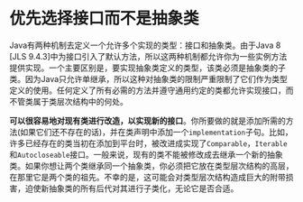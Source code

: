# 优先选择接口而不是抽象类

Java有两种机制去定义一个允许多个实现的类型：接口和抽象类。由于Java 8 [JLS 9.4.3]中为接口引入了默认方法，所以这两种机制都允许你为一些实例方法提供实现。一个主要区别是，要实现抽象类定义的类型，该类必须是抽象类的子类。因为Java只允许单继承，所以这种对抽象类的限制严重限制了它们作为类型定义的使用。任何定义了所有必需的方法并遵守通用约定的类都允许实现接口，而不管类属于类层次结构中的何处。

**可以很容易地对现有类进行改造，以实现新的接口**。你所要做的就是添加所需的方法(如果它们还不存在的话)，并在类声明中添加一个`implementation`子句。比如，许多已经存在的类当初在添加到平台时，被改进成实现了`Comparable`，`Iterable`和`Autocloseable`接口。一般来说，现有的类不能被修改成去继承一个新的抽象类。如果你想让两个类继承同一个抽象类，你必须把它放在类型层次结构的高层，在那里它是两个类的祖先。不幸的是，这可能会对类型层次结构造成巨大的附带损害，迫使新抽象类的所有后代对其进行子类化，无论它是否合适。